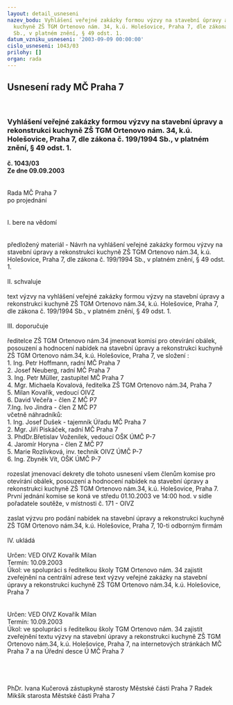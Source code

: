 ```yaml
---
layout: detail_usneseni
nazev_bodu: Vyhlášení veřejné zakázky formou výzvy na stavební úpravy a rekonstrukci
  kuchyně ZŠ TGM Ortenovo nám. 34, k.ú. Holešovice, Praha 7, dle zákona č. 199/1994
  Sb., v platném znění, § 49 odst. 1.
datum_vzniku_usneseni: '2003-09-09 00:00:00'
cislo_usneseni: 1043/03
prilohy: []
organ: rada
---
```

<div id="ucUsn_pList" class="usn">
	<span><h2>Usnesení rady MČ Praha 7 </h2>
<br></span><div class="standBody">
<span><h3>Vyhlášení veřejné zakázky formou výzvy na stavební úpravy a rekonstrukci kuchyně ZŠ TGM Ortenovo nám. 34, k.ú. Holešovice, Praha 7, dle zákona č. 199/1994 Sb., v platném znění, § 49 odst. 1.</h3></span><div class="center">
		<strong>č. 1043/03</strong><br>
	</div>
<div class="center">
		<strong>Ze dne 09.09.2003</strong><br><br>
	</div>
<br>Rada MČ Praha 7<br>po projednání<br><br><br>I.	bere na vědomí<br><br> <br>předložený materiál - Návrh na vyhlášení veřejné zakázky formou výzvy na stavební úpravy a rekonstrukci kuchyně ZŠ TGM Ortenovo nám.34, k.ú. Holešovice, Praha 7, dle zákona č. 199/1994 Sb., v platném znění, § 49 odst. 1.<br><br>II.	schvaluje <br><br>text výzvy na vyhlášení veřejné zakázky formou výzvy na stavební úpravy a rekonstrukci kuchyně ZŠ TGM Ortenovo nám.34, k.ú. Holešovice, Praha 7, dle zákona č. 199/1994 Sb., v platném znění, § 49 odst. 1.<br><br>III.	doporučuje<br><br>ředitelce ZŠ TGM Ortenovo nám.34 jmenovat komisi pro otevírání obálek, posouzení a hodnocení nabídek na  stavební úpravy a rekonstrukci kuchyně ZŠ TGM Ortenovo nám.34, k.ú. Holešovice, Praha 7, ve složení :<br>1. Ing. Petr Hoffmann, radní MČ Praha 7<br>2. Josef Neuberg, radní MČ Praha 7<br>3. Ing. Petr Müller, zastupitel MČ Praha 7<br>4. Mgr. Michaela Kovalová, ředitelka ZŠ TGM Ortenovo nám.34, Praha 7<br>5. Milan Kovařík, vedoucí OIVZ<br>6. David Večeřa - člen Z MČ P7<br>7.Ing. Ivo Jindra - člen Z MČ P7 <br>včetně náhradníků:<br>1. Ing. Josef Dušek - tajemník Úřadu MČ Praha 7<br>2. Mgr. Jiří Piskáček, radní MČ Praha 7<br>3. PhdDr.Břetislav Voženílek, vedoucí OŠK ÚMČ P-7<br>4. Jaromír Horyna - člen Z MČ P7<br>5. Marie Rozlivková, inv. technik OIVZ ÚMČ P-7<br>6. Ing. Zbyněk Vít, OŠK ÚMČ P-7<br><br>rozeslat jmenovací dekrety dle tohoto usnesení všem členům komise pro otevírání obálek, posouzení a hodnocení nabídek na stavební úpravy a rekonstrukci kuchyně ZŠ TGM Ortenovo nám.34, k.ú. Holešovice,  Praha 7. První jednání komise se koná ve středu 01.10.2003  ve 14:00 hod. v sídle pořadatele soutěže, v místnosti č. 171 - OIVZ<br><br>zaslat výzvu pro podání nabídek na stavební úpravy a  rekonstrukci kuchyně ZŠ TGM Ortenovo nám.34, k.ú. Holešovice, Praha 7,    10-ti  odborným firmám<br><br>IV.	ukládá <br><br>Určen:	VED OIVZ Kovařík Milan<br>Termín: 10.09.2003<br>Úkol:	ve spolupráci s ředitelkou školy TGM Ortenovo nám. 34 zajistit zveřejnění na centrální adrese text výzvy  veřejné zakázky na stavební úpravy a rekonstrukci kuchyně ZŠ TGM Ortenovo nám.34, k.ú. Holešovice, Praha 7<br> <br><br>Určen:	VED OIVZ Kovařík Milan<br>Termín: 10.09.2003<br>Úkol:	ve spolupráci s ředitelkou školy TGM Ortenovo nám. 34  zajistit zveřejnění textu výzvy na stavební úpravy a rekonstrukci kuchyně ZŠ TGM Ortenovo nám.34, k.ú. Holešovice, Praha 7, na internetových stránkách MČ Praha 7 a na Úřední desce Ú MČ Praha 7<br> <br><br><br><br>PhDr. Ivana Kučerová zástupkyně starosty Městské části Praha 7	 Radek Mikšík starosta Městské části Praha 7<br><br><br> <br><br>
</div>
</div>
